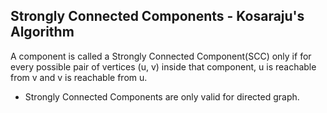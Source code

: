 ## Strongly Connected Components - Kosaraju's Algorithm

A component is called a Strongly Connected Component(SCC) only if for every possible pair of vertices (u, v) inside that component, u is reachable from v and v is reachable from u.

* Strongly Connected Components are only valid for directed graph.